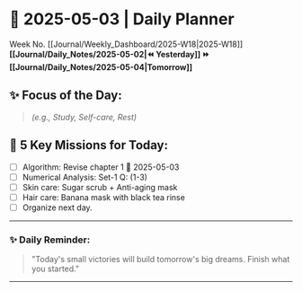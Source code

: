 # 🌼 **2025-05-03** | Daily Planner

Week No. [[Journal/Weekly_Dashboard/2025-W18|2025-W18]]
**[[Journal/Daily_Notes/2025-05-02|⏪ Yesterday]] ⏩ [[Journal/Daily_Notes/2025-05-04|Tomorrow]]**

## ✨ Focus of the Day:  
> *(e.g., Study, Self-care, Rest)*

## 🌸 5 Key Missions for Today:
- [ ] Algorithm: Revise chapter 1 📅 2025-05-03 
- [ ] Numerical Analysis: Set-1 Q: (1-3)
- [ ] Skin care: Sugar scrub + Anti-aging mask
- [ ] Hair care: Banana mask with black tea rinse
- [ ] Organize next day.

---

### ✨ Daily Reminder:  
>"Today's small victories will build tomorrow's big dreams. Finish what you started."

---


